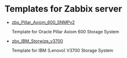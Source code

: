 # Templates for Zabbix server

* [zbx_Pillar_Axiom_600_SNMPv2](https://github.com/nsprng/zabbix/blob/master/templates/zbx_Pillar_Axiom_600_SNMPv2.xml)
  
  Template for Oracle Pillar Axiom 600 Storage System

* [zbx_IBM_Storwize_v3700](https://github.com/nsprng/zabbix/blob/master/templates/zbx_IBM_Storwize_v3700.xml)

  Template for IBM (Lenovo) V3700 Storage System
